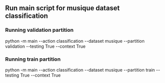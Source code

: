 ﻿## Run main script for musique dataset classification

### Running validation partition
python -m main --action classification --dataset musique --partition validation --testing True --context True
### Running train partition
python -m main --action classification --dataset musique --partition train --testing True --context True

